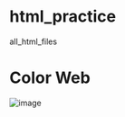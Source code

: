 # html_practice
all_html_files
# Color Web
![image](https://github.com/Alex18ss/html_practice/assets/131532197/ea5f5d22-8c76-45dd-b962-02bc3db4352f)
